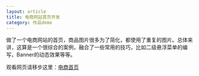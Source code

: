 ```yaml
---
layout: article
title: 电商网站首页开发
category: 作品demo
---
```

做了一个电商网站的首页，商品图片很多为了简化，都使用了重复的图片。<!--more-->总体来讲，这算是一个很综合的案例，融合了一些常用的技巧，比如二级悬浮菜单的编写，Banner的动态效果等等。

观看网页请移步这里：[电商首页](http://7xovdy.com1.z0.glb.clouddn.com/e_business_page/home.html)
